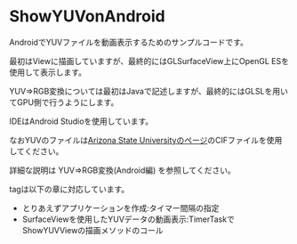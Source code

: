 # ShowYUVonAndroid

AndroidでYUVファイルを動画表示するためのサンプルコードです。

最初はViewに描画していますが、最終的にはGLSurfaceView上にOpenGL ESを使用して表示します。

YUV⇒RGB変換については最初はJavaで記述しますが、最終的にはGLSLを用いてGPU側で行うようにします。

IDEはAndroid Studioを使用しています。

なおYUVのファイルは[Arizona State Universityのページ](http://trace.eas.asu.edu/yuv/)のCIFファイルを使用してください。

詳細な説明は YUV⇒RGB変換(Android編) を参照してください。

tagは以下の章に対応しています。

- とりあえずアプリケーションを作成:タイマー間隔の指定
- SurfaceViewを使用したYUVデータの動画表示:TimerTaskでShowYUVViewの描画メソッドのコール
